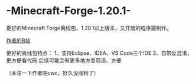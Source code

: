 # -Minecraft-Forge-1.20.1-
更好的Minecraft Forge离线包，1.20.1以上版本，又开朗的程序猿制作。

[作者的B站](https://b23.tv/j9PeMCS)

更好的离线包特点：
1、支持Eclipse、IDEA、VS Code三个IDE
2、自带反混淆，更方便看代码
后续可能会有更多地方变简洁、方便

（关注一下作者吧cwc，好久没涨粉了）
